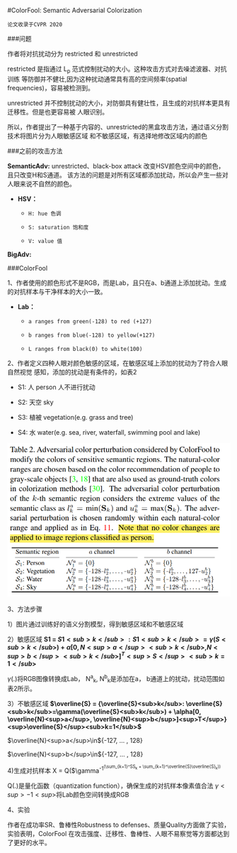 #ColorFool: Semantic Adversarial Colorization

`论文收录于CVPR 2020`

###问题

作者将对抗扰动分为 restricted 和 unrestricted

restricted 是指通过 L<sub>p</sub> 范式控制扰动的大小。这种攻击方式对去噪滤波器、对抗训练
等防御并不健壮,因为这种扰动通常具有高的空间频率(spatial frequencies)，容易被检测到。

unrestricted 并不控制扰动的大小，对防御具有健壮性，且生成的对抗样本更具有迁移性。但是也更容易被
人眼识别。

所以，作者提出了一种基于内容的、unrestricted的黑盒攻击方法，通过语义分割技术将图片分为人眼敏感区域
和不敏感区域，有选择地修改区域内的颜色

###之前的攻击方法

**SemanticAdv:** unrestricted、black-box attack 改变HSV颜色空间中的颜色，且只改变H和S通道。
该方法的问题是对所有区域都添加扰动，所以会产生一些对人眼来说不自然的颜色。

* **HSV：**
  
  * `H: hue 色调`

  * `S: saturation 饱和度`
    
  * `V: value 值`
    
**BigAdv:** 

###ColorFool

1、作者使用的颜色形式不是RGB，而是Lab，且只在a、b通道上添加扰动。生成的对抗样本与干净样本的大小一致。


* **Lab：** 

  * `a ranges from green(-128) to red (+127)`

  * `b ranges from blue(-128) to yellow(+127)`

  * `L ranges from black(0) to white(100)`

2、作者定义四种人眼对颜色敏感的区域，在敏感区域上添加的扰动为了符合人眼自然视觉
感知，添加的扰动是有条件的，如表2

* S1: 人 person 人不进行扰动

* S2: 天空 sky

* S3: 植被 vegetation(e.g. grass and tree)

* S4: 水 water(e.g. sea, river, waterfall, swimming pool and lake)

![img.png](img.png)

3、方法步骤

1）图片通过训练好的语义分割模型，得到敏感区域和不敏感区域

2）敏感区域 **S1 = ${S1<sub>k</sub>: S1<sub>k</sub>=\gamma(S<sub>k</sub>) + \alpha[0, N<sup>a</sup><sub>k</sub>, N<sup>b</sup><sub>k</sub>]^T}<sup>S</sup><sub>k=1</sub>$**

  $\gamma$(.)将RGB图像转换成Lab， N<sup>a</sup><sub>k</sub>, N<sup>b</sup><sub>k</sub>是添加在a， b通道上的扰动，扰动范围如表2所示。

3）不敏感区域 **$\overline{S} = {\overline{S}<sub>k</sub>: \overline{S}<sub>k</sub>=\gamma(\overline{S}<sub>k</sub>) + \alpha[0, \overline{N}<sup>a</sup>, \overline{N}<sup>b</sup>]<sup>T</sup>}<sup>\overline{S}</sup><sub>k=1</sub>$**

  $\overline{N}<sup>a</sup>\in${-127, ... , 128}

  $\overline{N}<sup>b</sup>\in${-127, ... , 128}

4)生成对抗样本
  X = Q($\gamma<sup>-1<sup>(\sum_{k=1}^SS<sub>k</sub> + \sum_{k=1}^\overline{S}\overline{S}<sub>k</sub>))

  Q(.)是量化函数（quantization function），确保生成的对抗样本像素值合法
  $\gamma<sup>-1<sup>$将Lab颜色空间转换成RGB
  
4、实验

作者在成功率SR、鲁棒性Robustness to defenses、质量Quality方面做了实验，实验表明，ColorFool
在攻击强度、迁移性、鲁棒性、人眼不易察觉等方面都达到了更好的水平。